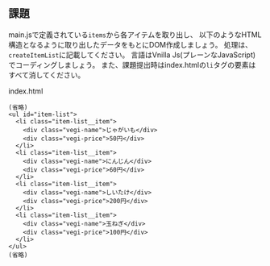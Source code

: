 ## 課題
main.jsで定義されている`items`から各アイテムを取り出し、
以下のようなHTML構造となるように取り出したデータをもとにDOM作成しましょう。
処理は、`createItemList`に記載してください。
言語はVnilla Js(プレーンなJavaScript)でコーディングしましょう。
また、課題提出時はindex.htmlの`li`タグの要素はすべて消してください。

index.html

```
(省略)
<ul id="item-list">
  <li class="item-list__item">
    <div class="vegi-name">じゃがいも</div>
    <div class="vegi-price">50円</div>
  </li>
  <li class="item-list__item">
    <div class="vegi-name">にんじん</div>
    <div class="vegi-price">60円</div>
  </li>
  <li class="item-list__item">
    <div class="vegi-name">しいたけ</div>
    <div class="vegi-price">200円</div>
  </li>
  <li class="item-list__item">
    <div class="vegi-name">玉ねぎ</div>
    <div class="vegi-price">100円</div>
  </li>
</ul>
(省略)
```
